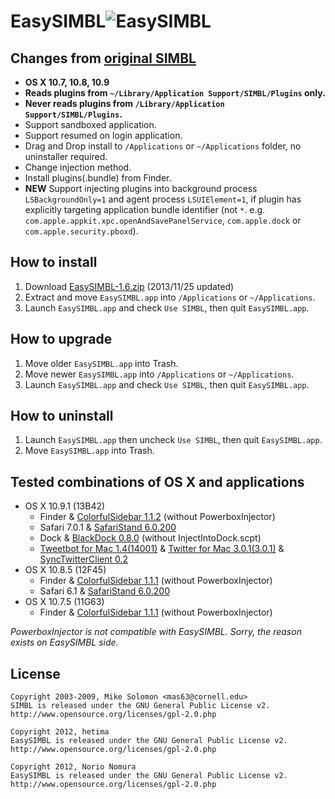 EasySIMBL![EasySIMBL](https://github.com/norio-nomura/EasySIMBL/raw/master/icon.iconset/icon_32x32@2x.png)
====================================
Changes from [original SIMBL](http://www.culater.net/software/SIMBL/SIMBL.php)
---------------------------
- **OS X 10.7, 10.8, 10.9**
- **Reads plugins from `~/Library/Application Support/SIMBL/Plugins` only.**
- **Never reads plugins from `/Library/Application Support/SIMBL/Plugins`.**
- Support sandboxed application.
- Support resumed on login application.
- Drag and Drop install to `/Applications` or `~/Applications` folder, no uninstaller required.
- Change injection method.
- Install plugins(.bundle) from Finder.
- **NEW** Support injecting plugins into background process `LSBackgroundOnly=1` and agent process `LSUIElement=1`, if plugin has explicitly targeting application bundle identifier (not `*`. e.g. `com.apple.appkit.xpc.openAndSavePanelService`, `com.apple.dock` or `com.apple.security.pboxd`).

How to install
--------------
1. Download [EasySIMBL-1.6.zip](http://github.com/norio-nomura/EasySIMBL/releases/download/EasySIMBL-1.6/EasySIMBL-1.6.zip) (2013/11/25 updated)
2. Extract and move `EasySIMBL.app` into `/Applications` or `~/Applications`.
3. Launch `EasySIMBL.app` and check `Use SIMBL`, then quit `EasySIMBL.app`.

How to upgrade
--------------
1. Move older `EasySIMBL.app` into Trash.
2. Move newer `EasySIMBL.app` into `/Applications` or `~/Applications`.
3. Launch `EasySIMBL.app` and check `Use SIMBL`, then quit `EasySIMBL.app`.

How to uninstall
----------------
1. Launch `EasySIMBL.app` then uncheck `Use SIMBL`, then quit `EasySIMBL.app`.
2. Move `EasySIMBL.app` into Trash.

Tested combinations of OS X and applications
--------------------------------------------
- OS X 10.9.1 (13B42)
	- Finder & [ColorfulSidebar 1.1.2](http://cooviewerzoom.web.fc2.com/colorfulsidebar.html) (without PowerboxInjector)
	- Safari 7.0.1 & [SafariStand 6.0.200](https://github.com/hetima/SafariStand)
	- Dock & [BlackDock 0.8.0](http://cooviewerzoom.web.fc2.com/blackdock.html) (without InjectIntoDock.scpt)
	- [Tweetbot for Mac 1.4(14001)](https://itunes.apple.com/jp/app/tweetbot-for-twitter/id557168941?mt=12) & [Twitter for Mac 3.0.1(3.0.1)](https://itunes.apple.com/jp/app/twitter/id409789998?mt=12) & [SyncTwitterClient 0.2](https://github.com/norio-nomura/SyncTwitterClient)
- OS X 10.8.5 (12F45)
	- Finder & [ColorfulSidebar 1.1.1](http://cooviewerzoom.web.fc2.com/colorfulsidebar.html) (without PowerboxInjector)
	- Safari 6.1 & [SafariStand 6.0.200](https://github.com/hetima/SafariStand)
- OS X 10.7.5 (11G63)
	- Finder & [ColorfulSidebar 1.1.1](http://cooviewerzoom.web.fc2.com/colorfulsidebar.html) (without PowerboxInjector)

_PowerboxInjector is not compatible with EasySIMBL. Sorry, the reason exists on EasySIMBL side._

License
-------
	Copyright 2003-2009, Mike Solomon <mas63@cornell.edu>
	SIMBL is released under the GNU General Public License v2.
	http://www.opensource.org/licenses/gpl-2.0.php
	
	Copyright 2012, hetima
	EasySIMBL is released under the GNU General Public License v2.
	http://www.opensource.org/licenses/gpl-2.0.php
	
	Copyright 2012, Norio Nomura
	EasySIMBL is released under the GNU General Public License v2.
	http://www.opensource.org/licenses/gpl-2.0.php
